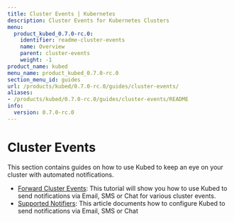 ```yaml
---
title: Cluster Events | Kubernetes
description: Cluster Events for Kubernetes Clusters
menu:
  product_kubed_0.7.0-rc.0:
    identifier: readme-cluster-events
    name: Overview
    parent: cluster-events
    weight: -1
product_name: kubed
menu_name: product_kubed_0.7.0-rc.0
section_menu_id: guides
url: /products/kubed/0.7.0-rc.0/guides/cluster-events/
aliases:
- /products/kubed/0.7.0-rc.0/guides/cluster-events/README
info:
  version: 0.7.0-rc.0
---
```


# Cluster Events

This section contains guides on how to use Kubed to keep an eye on your cluster with automated notifications.

- [Forward Cluster Events](/products/kubed/0.7.0-rc.0/guides/cluster-events/event-forwarder): This tutorial will show you how to use Kubed to send notifications via Email, SMS or Chat for various cluster events.
- [Supported Notifiers](/products/kubed/0.7.0-rc.0/guides/cluster-events/notifiers): This article documents how to configure Kubed to send notifications via Email, SMS or Chat
